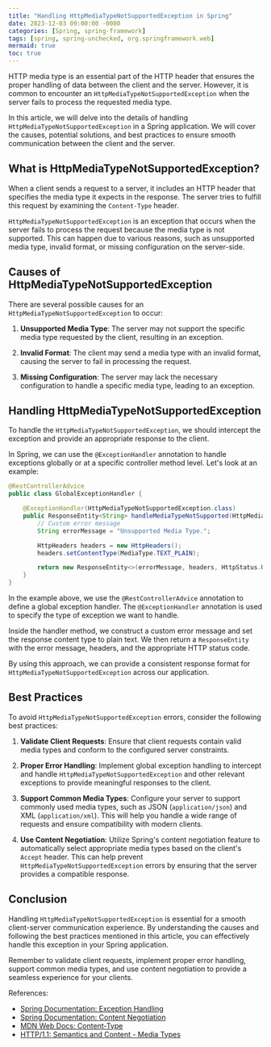 ```yaml
---
title: "Handling HttpMediaTypeNotSupportedException in Spring"
date: 2023-12-03 09:00:00 -0000
categories: [Spring, spring-framework]
tags: [spring, spring-unchecked, org.springframework.web]
mermaid: true
toc: true
---
```



HTTP media type is an essential part of the HTTP header that ensures the proper handling of data between the client and the server. However, it is common to encounter an `HttpMediaTypeNotSupportedException` when the server fails to process the requested media type.

In this article, we will delve into the details of handling `HttpMediaTypeNotSupportedException` in a Spring application. We will cover the causes, potential solutions, and best practices to ensure smooth communication between the client and the server.

## What is HttpMediaTypeNotSupportedException?

When a client sends a request to a server, it includes an HTTP header that specifies the media type it expects in the response. The server tries to fulfill this request by examining the `Content-Type` header.

`HttpMediaTypeNotSupportedException` is an exception that occurs when the server fails to process the request because the media type is not supported. This can happen due to various reasons, such as unsupported media type, invalid format, or missing configuration on the server-side.

## Causes of HttpMediaTypeNotSupportedException

There are several possible causes for an `HttpMediaTypeNotSupportedException` to occur:

1. **Unsupported Media Type**: The server may not support the specific media type requested by the client, resulting in an exception.

2. **Invalid Format**: The client may send a media type with an invalid format, causing the server to fail in processing the request.

3. **Missing Configuration**: The server may lack the necessary configuration to handle a specific media type, leading to an exception.

## Handling HttpMediaTypeNotSupportedException

To handle the `HttpMediaTypeNotSupportedException`, we should intercept the exception and provide an appropriate response to the client. 

In Spring, we can use the `@ExceptionHandler` annotation to handle exceptions globally or at a specific controller method level. Let's look at an example:

```java
@RestControllerAdvice
public class GlobalExceptionHandler {

    @ExceptionHandler(HttpMediaTypeNotSupportedException.class)
    public ResponseEntity<String> handleMediaTypeNotSupported(HttpMediaTypeNotSupportedException ex) {
        // Custom error message
        String errorMessage = "Unsupported Media Type.";

        HttpHeaders headers = new HttpHeaders();
        headers.setContentType(MediaType.TEXT_PLAIN);

        return new ResponseEntity<>(errorMessage, headers, HttpStatus.UNSUPPORTED_MEDIA_TYPE);
    }
}
```

In the example above, we use the `@RestControllerAdvice` annotation to define a global exception handler. The `@ExceptionHandler` annotation is used to specify the type of exception we want to handle. 

Inside the handler method, we construct a custom error message and set the response content type to plain text. We then return a `ResponseEntity` with the error message, headers, and the appropriate HTTP status code.

By using this approach, we can provide a consistent response format for `HttpMediaTypeNotSupportedException` across our application.

## Best Practices

To avoid `HttpMediaTypeNotSupportedException` errors, consider the following best practices:

1. **Validate Client Requests**: Ensure that client requests contain valid media types and conform to the configured server constraints.

2. **Proper Error Handling**: Implement global exception handling to intercept and handle `HttpMediaTypeNotSupportedException` and other relevant exceptions to provide meaningful responses to the client.

3. **Support Common Media Types**: Configure your server to support commonly used media types, such as JSON (`application/json`) and XML (`application/xml`). This will help you handle a wide range of requests and ensure compatibility with modern clients.

4. **Use Content Negotiation**: Utilize Spring's content negotiation feature to automatically select appropriate media types based on the client's `Accept` header. This can help prevent `HttpMediaTypeNotSupportedException` errors by ensuring that the server provides a compatible response.

## Conclusion

Handling `HttpMediaTypeNotSupportedException` is essential for a smooth client-server communication experience. By understanding the causes and following the best practices mentioned in this article, you can effectively handle this exception in your Spring application.

Remember to validate client requests, implement proper error handling, support common media types, and use content negotiation to provide a seamless experience for your clients.

References:
- [Spring Documentation: Exception Handling](https://docs.spring.io/spring-framework/docs/current/reference/html/web.html#mvc-ann-exceptionhandler)
- [Spring Documentation: Content Negotiation](https://docs.spring.io/spring-framework/docs/current/reference/html/web.html#mvc-ann-requestmapping-consumes-produces-negotiation)
- [MDN Web Docs: Content-Type](https://developer.mozilla.org/en-US/docs/Web/HTTP/Headers/Content-Type)
- [HTTP/1.1: Semantics and Content - Media Types](https://datatracker.ietf.org/doc/html/rfc7231#section-3.1.1.1)